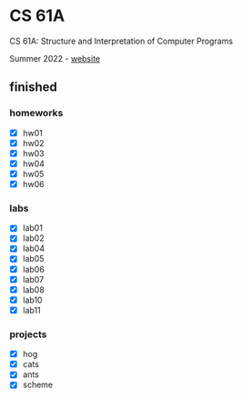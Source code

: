 # CS 61A

CS 61A: Structure and Interpretation of Computer Programs

Summer 2022 - [website](https://cs61a.org/)

## finished

### homeworks

+ [x] hw01
+ [x] hw02
+ [x] hw03
+ [x] hw04
+ [x] hw05
+ [x] hw06

### labs

+ [x] lab01
+ [x] lab02
+ [x] lab04
+ [x] lab05
+ [x] lab06
+ [x] lab07
+ [x] lab08
+ [x] lab10
+ [x] lab11

### projects

+ [x] hog
+ [x] cats
+ [x] ants
+ [x] scheme
